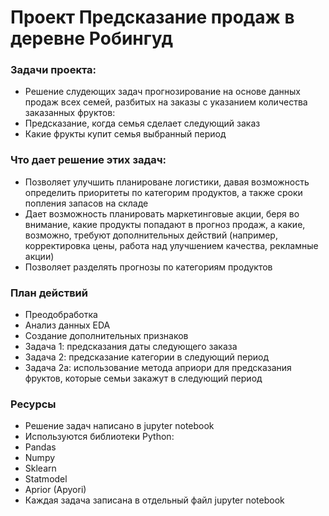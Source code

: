 # Проект Предсказание продаж в деревне Робингуд 

### Задачи проекта:
* Решение слудеющих задач прогнозирование на основе данных продаж всех семей, разбитых на заказы с указанием количества заказанных фруктов:
*   Предсказание, когда семья сделает следующий заказ
*   Какие фрукты купит семья выбранный период

### Что дает решение этих задач:
* Позволяет улучшить планироване логистики, давая возможность определить приоритеты по категорим продуктов, а также сроки попления запасов на складе
* Дает возможность планировать маркетинговые акции, беря во внимание, какие продукты попадают в прогноз продаж, а какие, возможно, требуют дополнительных действий (например, корректировка цены, работа над улучшением качества, рекламные акции) 
* Позволяет разделять прогнозы по категориям продуктов

### План действий
* Преодобработка
* Анализ данных EDA
* Создание дополнительных признаков
* Задача 1: предсказания даты следующего заказа
* Задача 2: предсказание категории в следующий период
* Задача 2а: использование метода априори для предсказания фруктов, которые семьи закажут в следующий период

### Ресурсы
* Решение задач написано в jupyter notebook
* Используются библиотеки Python:
*   Pandas
*   Numpy
*   Sklearn
*   Statmodel
*   Aprior (Apyori)
*   Каждая задача записана в отдельный файл jupyter notebook
